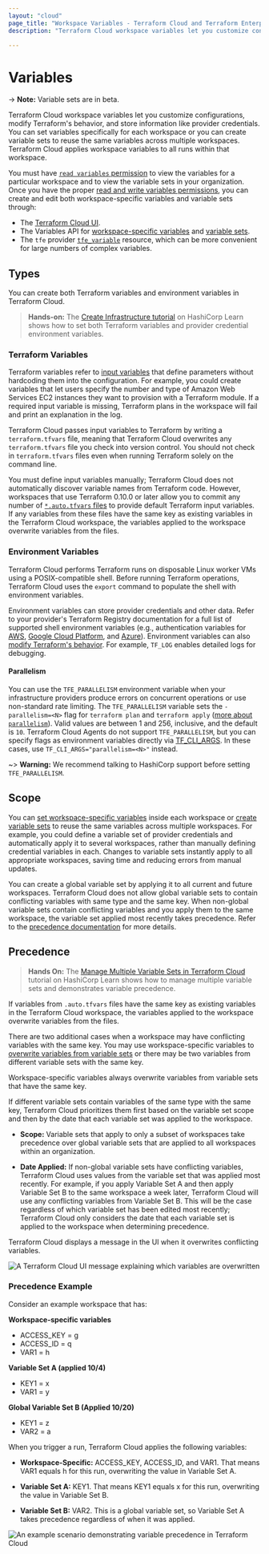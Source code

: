 ```yaml
---
layout: "cloud"
page_title: "Workspace Variables - Terraform Cloud and Terraform Enterprise"
description: "Terraform Cloud workspace variables let you customize configurations, modify Terraform's behavior, and store information like provider credentials."

---
```


# Variables

-> **Note:** Variable sets are in beta.

Terraform Cloud workspace variables let you customize configurations, modify Terraform's behavior, and store information like provider credentials. You can set variables specifically for each workspace or you can create variable sets to reuse the same variables across multiple workspaces. Terraform Cloud applies workspace variables to all runs within that workspace.

You must have [`read variables` permission](/docs/cloud/users-teams-organizations/permissions.html#general-workspace-permissions) to view the variables for a particular workspace and to view the variable sets in your organization. Once you have the proper [read and write variables permissions](/docs/cloud/users-teams-organizations/permissions.html#general-workspace-permissions), you can create and edit both workspace-specific variables and variable sets through:

- The [Terraform Cloud UI](/docs/cloud/workspaces/managing-variables.html).
- The Variables API for [workspace-specific variables](/docs/cloud/api/workspace-variables.html) and [variable sets](/docs/cloud/api/variable-sets.html).
- The `tfe` provider [`tfe_variable`](https://registry.terraform.io/providers/hashicorp/tfe/latest/docs/resources/variable) resource, which can be more convenient for large numbers of complex variables.

[permissions-citation]: #intentionally-unused---keep-for-maintainers



## Types

You can create both Terraform variables and environment variables in Terraform Cloud.

> **Hands-on:** The [Create Infrastructure tutorial](https://learn.hashicorp.com/tutorials/terraform/cloud-workspace-configure?in=terraform/cloud-get-started) on HashiCorp Learn shows how to set both Terraform variables and provider credential environment variables.

### Terraform Variables

Terraform variables refer to [input variables](/docs/language/values/variables.html) that define parameters without hardcoding them into the configuration. For example, you could create variables that let users specify the number and type of Amazon Web Services EC2 instances they want to provision with a Terraform module. If a required input variable is missing, Terraform plans in the workspace will fail and print an explanation in the log.

Terraform Cloud passes input variables to Terraform by writing a `terraform.tfvars` file, meaning that Terraform Cloud overwrites any `terraform.tfvars` file you check into version control. You should not check in `terraform.tfvars` files even when running Terraform solely on the command line.

You must define input variables manually; Terraform Cloud does not automatically discover variable names from Terraform code. However, workspaces that use Terraform 0.10.0 or later allow you to commit any number of [`*.auto.tfvars` files](/docs/language/values/variables.html#variable-files) to provide default Terraform input variables. If any variables from these files have the same key as existing variables in the Terraform Cloud workspace, the variables applied to the workspace overwrite variables from the files.

### Environment Variables

Terraform Cloud performs Terraform runs on disposable Linux worker VMs using a POSIX-compatible shell. Before running Terraform operations, Terraform Cloud uses the `export` command to populate the shell with environment variables.

Environment variables can store provider credentials and other data. Refer to your provider's Terraform Registry documentation for a full list of supported shell environment variables (e.g., authentication variables for [AWS](https://registry.terraform.io/providers/hashicorp/aws/latest/docs#environment-variables), [Google Cloud Platform](https://registry.terraform.io/providers/hashicorp/google/latest/docs/guides/getting_started#adding-credentials), and [Azure](https://registry.terraform.io/providers/hashicorp/azurerm/latest/docs#argument-reference)). Environment variables can also [modify Terraform's behavior](/docs/cli/config/environment-variables.html). For example, `TF_LOG` enables detailed logs for debugging.

#### Parallelism

You can use the `TFE_PARALLELISM` environment variable when your infrastructure providers produce errors on concurrent operations or use non-standard rate limiting. The `TFE_PARALLELISM` variable sets the  `-parallelism=<N>` flag for  `terraform plan` and `terraform apply`  ([more about `parallelism`](/docs/internals/graph.html#walking-the-graph)). Valid values are between 1 and 256, inclusive, and the default is `10`. Terraform Cloud Agents do not support `TFE_PARALLELISM`, but you can specify flags as environment variables directly via [TF_CLI_ARGS](/docs/cli/config/environment-variables.html#tf-cli-args). In these cases, use `TF_CLI_ARGS="parallelism=<N>"` instead.

~> **Warning:** We recommend talking to HashiCorp support before setting `TFE_PARALLELISM`.

## Scope

You can [set workspace-specific variables](/docs/cloud/workspaces/managing-variables.html#workspace-specific-variables) inside each workspace or [create variable sets](/docs/cloud/workspaces/managing-variables.html#variable-sets) to reuse the same variables across multiple workspaces. For example, you could define a variable set of provider credentials and automatically apply it to several workspaces, rather than manually defining credential variables in each. Changes to variable sets instantly apply to all appropriate workspaces, saving time and reducing errors from manual updates.

You can create a global variable set by applying it to all current and future workspaces. Terraform Cloud does not allow global variable sets to contain conflicting variables with same type and the same key. When non-global variable sets contain conflicting variables and you apply them to the same workspace, the variable set applied most recently takes precedence. Refer to the [precedence documentation](#precedence) for more details.


## Precedence

> **Hands On:** The [Manage Multiple Variable Sets in Terraform Cloud](https://learn.hashicorp.com/tutorials/terraform/manage-variable-sets) tutorial on HashiCorp Learn shows how to manage multiple variable sets and demonstrates variable precedence.

If variables from `.auto.tfvars` files have the same key as existing variables in the Terraform Cloud workspace, the variables applied to the workspace overwrite variables from the files.

There are two additional cases when a workspace may have conflicting variables with the same key. You may use workspace-specific variables to [overwrite variables from variable sets](/docs/cloud/workspaces/managing-variables.html#overwrite-variable-sets) or there may be two variables from different variable sets with the same key.

Workspace-specific variables always overwrite variables from variable sets that have the same key.

If different variable sets contain variables of the same type with the same key, Terraform Cloud prioritizes them first based on the variable set scope and then by the date that each variable set was applied to the workspace.

- **Scope:** Variable sets that apply to only a subset of workspaces take precedence over global variable sets that are applied to all workspaces within an organization.

- **Date Applied:** If non-global variable sets have conflicting variables, Terraform Cloud uses values from the variable set that was applied most recently. For example, if you apply Variable Set A and then apply Variable Set B to the same workspace a week later, Terraform Cloud will use any conflicting variables from Variable Set B. This will be the case regardless of which variable set has been edited most recently; Terraform Cloud only considers the date that each variable set is applied to the workspace when determining precedence.

Terraform Cloud displays a message in the UI when it overwrites conflicting variables.

![A Terraform Cloud UI message explaining which variables are overwritten](link)

### Precedence Example

Consider an example workspace that has:

**Workspace-specific variables**

- ACCESS_KEY = g
- ACCESS_ID = q
- VAR1 = h

**Variable Set A (applied 10/4)**

- KEY1 = x
- VAR1 = y

**Global Variable Set B (Applied 10/20)**

- KEY1 = z
- VAR2 = a


When you trigger a run, Terraform Cloud applies the following variables:

- **Workspace-Specific:** ACCESS_KEY, ACCESS_ID, and VAR1. That means VAR1 equals h for this run, overwriting the value in Variable Set A.

- **Variable Set A:** KEY1. That means KEY1 equals x for this run, overwriting the value in Variable Set B.

- **Variable Set B:** VAR2. This is a global variable set, so Variable Set A takes precedence regardless of when it was applied.

![An example scenario demonstrating variable precedence in Terraform Cloud](image)